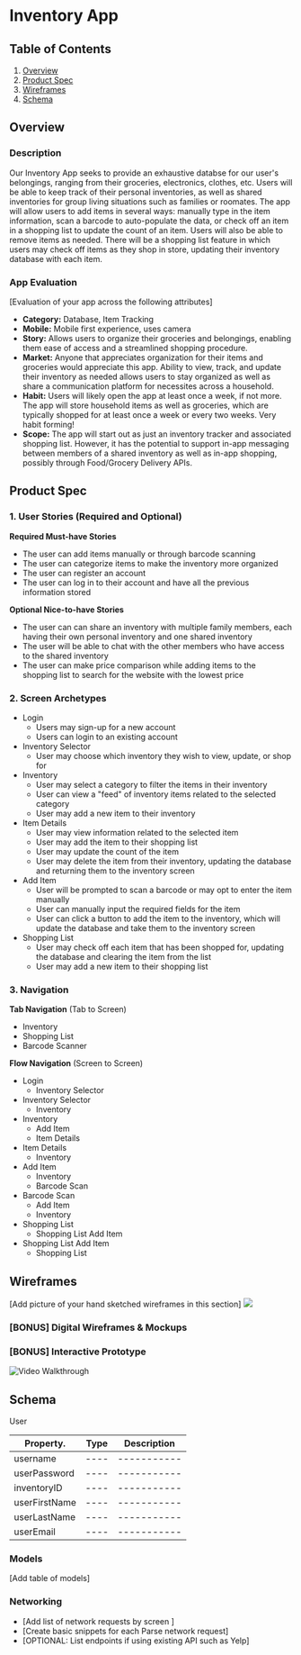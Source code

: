 # Inventory App

## Table of Contents
1. [Overview](#Overview)
1. [Product Spec](#Product-Spec)
1. [Wireframes](#Wireframes)
2. [Schema](#Schema)

## Overview
### Description
Our Inventory App seeks to provide an exhaustive databse for our user's belongings, ranging from their groceries, electronics, clothes, etc.
Users will be able to keep track of their personal inventories, as well as shared inventories for group living situations such as families or roomates.
The app will allow users to add items in several ways: manually type in the item information, scan a barcode to auto-populate the data, or check off an item in a shopping list to update the count of an item. Users will also be able to remove items as needed. There will be a shopping list feature in which users may check off items as they shop in store, updating their inventory database with each item.

### App Evaluation
[Evaluation of your app across the following attributes]
- **Category:** Database, Item Tracking
- **Mobile:** Mobile first experience, uses camera
- **Story:** Allows users to organize their groceries and belongings, enabling them ease of access and a streamlined shopping procedure.
- **Market:** Anyone that appreciates organization for their items and groceries would appreciate this app. Ability to view, track, and update their inventory as needed allows users to stay organized as well as share a communication platform for necessites across a household.
- **Habit:** Users will likely open the app at least once a week, if not more. The app will store household items as well as groceries, which are typically shopped for at least once a week or every two weeks. Very habit forming!
- **Scope:** The app will start out as just an inventory tracker and associated shopping list. However, it has the potential to support in-app messaging between members of a shared inventory as well as in-app shopping, possibly through Food/Grocery Delivery APIs.

## Product Spec

### 1. User Stories (Required and Optional)

**Required Must-have Stories**

* The user can add items manually or through barcode scanning
* The user can categorize items to make the inventory more organized 
* The user can register an account 
* The user can log in to their account and have all the previous information stored

**Optional Nice-to-have Stories**

* The user can can share an inventory with multiple family members, each having their own personal inventory and one shared inventory 
* The user will be able to chat with the other members who have access to the shared inventory
* The user can make price comparison while adding items to the shopping list to search for the website with the lowest price

### 2. Screen Archetypes

* Login
   * Users may sign-up for a new account
   * Users can login to an existing account
* Inventory Selector
   * User may choose which inventory they wish to view, update, or shop for
* Inventory
   * User may select a category to filter the items in their inventory
   * User can view a "feed" of inventory items related to the selected category
   * User may add a new item to their inventory
* Item Details
   * User may view information related to the selected item
   * User may add the item to their shopping list
   * User may update the count of the item
   * User may delete the item from their inventory, updating the database and returning them to the inventory screen
* Add Item
   * User will be prompted to scan a barcode or may opt to enter the item manually
   * User can manually input the required fields for the item
   * User can click a button to add the item to the inventory, which will update the database and take them to the inventory screen
* Shopping List
   * User may check off each item that has been shopped for, updating the database and clearing the item from the list
   * User may add a new item to their shopping list

### 3. Navigation

**Tab Navigation** (Tab to Screen)

* Inventory
* Shopping List
* Barcode Scanner

**Flow Navigation** (Screen to Screen)

* Login
   * Inventory Selector
* Inventory Selector
   * Inventory
* Inventory
   * Add Item
   * Item Details
* Item Details
   * Inventory
* Add Item
   * Inventory
   * Barcode Scan
* Barcode Scan
   * Add Item 
   * Inventory
* Shopping List
   * Shopping List Add Item
* Shopping List Add Item
   * Shopping List 

## Wireframes
[Add picture of your hand sketched wireframes in this section]
![](https://i.imgur.com/f3jRk14.jpg)


### [BONUS] Digital Wireframes & Mockups

### [BONUS] Interactive Prototype
<img src='http://g.recordit.co/YsKwo49en8.gif' title='Video Walkthrough' width='' alt='Video Walkthrough' />

## Schema 

User

| Property.     | Type | Description |
| ------------- | ---- | ----------- |
| username      | ---- | ----------- |
| userPassword  | ---- | ----------- |
| inventoryID   | ---- | ----------- |
| userFirstName | ---- | ----------- |
| userLastName  | ---- | ----------- |
| userEmail     | ---- | ----------- |

### Models
[Add table of models]
### Networking
- [Add list of network requests by screen ]
- [Create basic snippets for each Parse network request]
- [OPTIONAL: List endpoints if using existing API such as Yelp]
